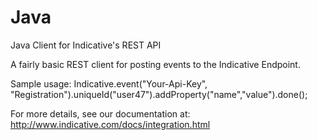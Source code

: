 Java
====

Java Client for Indicative's REST API

A fairly basic REST client for posting events to the Indicative Endpoint.

Sample usage: Indicative.event("Your-Api-Key", "Registration").uniqueId("user47").addProperty("name","value").done();

For more details, see our documentation at: http://www.indicative.com/docs/integration.html
